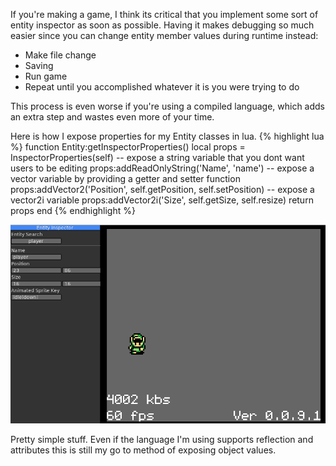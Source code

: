 ---
---
If you're making a game, I think its critical that you implement some sort of entity inspector as soon as possible. Having it makes debugging so much easier since you can change entity member values during runtime instead:

* Make file change
* Saving
* Run game
* Repeat until you accomplished whatever it is you were trying to do    

This process is even worse if you're using a compiled language, which adds an extra step and wastes even more of your time.

Here is how I expose properties for my Entity classes in lua.
{% highlight lua %}
function Entity:getInspectorProperties()
  local props = InspectorProperties(self)
  -- expose a string variable that you dont want users to be editing
  props:addReadOnlyString('Name', 'name')
  -- expose a vector variable by providing a getter and setter function
  props:addVector2('Position', self.getPosition, self.setPosition)
  -- expose a vector2i variable
  props:addVector2i('Size', self.getSize, self.resize)
  return props
end
{% endhighlight %}

![Entity Inspector in game screenshot](/assets/images/entity_inspector_preview.png)  

Pretty simple stuff. Even if the language I'm using supports reflection and attributes this is still my 
go to method of exposing object values.